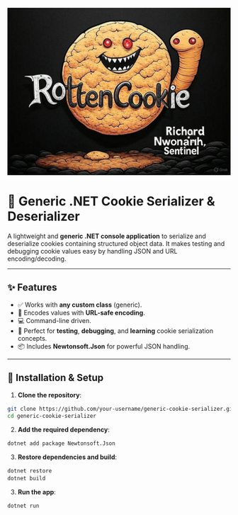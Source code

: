 ![Cookie Serializer Banner](./CookieLogo.jpg)

# 🍪 Generic .NET Cookie Serializer & Deserializer

A lightweight and **generic .NET console application** to serialize and deserialize cookies containing structured object data. It makes testing and debugging cookie values easy by handling JSON and URL encoding/decoding.

---

## ✨ Features

- ✅ Works with **any custom class** (generic).
- 🔐 Encodes values with **URL-safe encoding**.
- 💻 Command-line driven.
- 🧪 Perfect for **testing**, **debugging**, and **learning** cookie serialization concepts.
- 📦 Includes **Newtonsoft.Json** for powerful JSON handling.

---

## 🔧 Installation & Setup

1. **Clone the repository**:

```bash
git clone https://github.com/your-username/generic-cookie-serializer.git
cd generic-cookie-serializer
```
2. **Add the required dependency**:

```bash
dotnet add package Newtonsoft.Json
```
3. **Restore dependencies and build**:

```bash
dotnet restore
dotnet build
```

3. **Run the app**:

```bash
dotnet run
```
